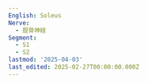 ```yaml
---
English: Soleus
Nerve:
  - 脛骨神経
Segment:
  - S1
  - S2
lastmod: '2025-04-03'
last_edited: 2025-02-27T00:00:00.000Z
---
```



